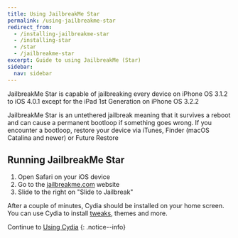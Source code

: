 ```yaml
---
title: Using JailbreakMe Star
permalink: /using-jailbreakme-star
redirect_from:
  - /installing-jailbreakme-star
  - /installing-star
  - /star
  - /jailbreakme-star
excerpt: Guide to using JailbreakMe (Star)
sidebar:
  nav: sidebar
---
```


JailbreakMe Star is capable of jailbreaking every device on iPhone OS 3.1.2 to iOS 4.0.1 except for the iPad 1st Generation on iPhone OS 3.2.2

JailbreakMe Star is an untethered jailbreak meaning that it survives a reboot and can cause a permanent bootloop if something goes wrong. If you encounter a bootloop, restore your device via iTunes, Finder (macOS Catalina and newer) or Future Restore

## Running JailbreakMe Star

1. Open Safari on your iOS device
1. Go to the [jailbreakme.com](https://jailbreakme.com) website
1. Slide to the right on "Slide to Jailbreak"

After a couple of minutes, Cydia should be installed on your home screen. You can use Cydia to install [tweaks](faq#tweaks), themes and more.

Continue to [Using Cydia](using-cydia)
{: .notice--info}
